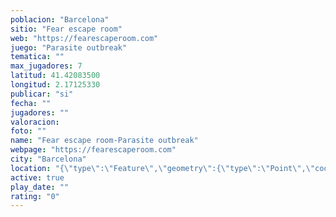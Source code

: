 ```yaml
---
poblacion: "Barcelona"
sitio: "Fear escape room"
web: "https://fearescaperoom.com"
juego: "Parasite outbreak"
tematica: ""
max_jugadores: 7
latitud: 41.42083500
longitud: 2.17125330
publicar: "si"
fecha: ""
jugadores: ""
valoracion: 
foto: ""
name: "Fear escape room-Parasite outbreak"
webpage: "https://fearescaperoom.com"
city: "Barcelona"
location: "{\"type\":\"Feature\",\"geometry\":{\"type\":\"Point\",\"coordinates\":[41.420835,2.1712533]}}"
active: true
play_date: ""
rating: "0"
---
```

